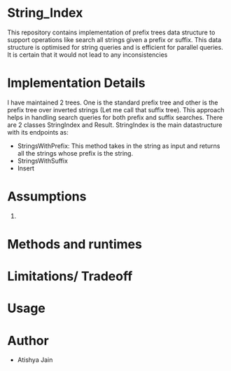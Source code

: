 # String_Index
This repository contains implementation of prefix trees data structure to support operations like search all strings given a prefix or suffix. This data structure is optimised for string queries and is efficient for parallel queries. It is certain that it would not lead to any inconsistencies 

# Implementation Details
I have maintained 2 trees. One is the standard prefix tree and other is the prefix tree over inverted strings (Let me call that suffix tree). This approach helps in handling search queries for both prefix and suffix searches.
There are 2 classes StringIndex and Result. StringIndex is the main datastructure with its endpoints as:
   - StringsWithPrefix: This method takes in the string as input and returns all the strings whose prefix is the string. 
   - StringsWithSuffix
   - Insert

# Assumptions
1. 

# Methods and runtimes

# Limitations/ Tradeoff

# Usage
    
# Author
 - Atishya Jain
